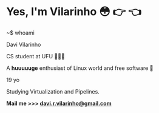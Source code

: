 # Yes, I'm Vilarinho 😳 👉 👈

~$ whoami

Davi Vilarinho

CS student at UFU 🔺🇧🇷

A **huuuuuge** enthusiast of Linux world and free software 🐧

19 yo

Studying Virtualization and Pipelines.

**Mail me >>> davi.r.vilarinho@gmail.com**
